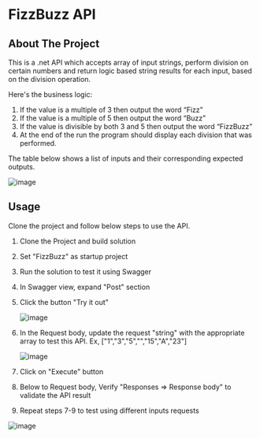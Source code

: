 # FizzBuzz API

<!-- ABOUT THE PROJECT -->
## About The Project

This is a .net API which accepts array of input strings, perform division on certain numbers and return logic based string results for each input, based on the division operation.

Here's the business logic:
1.	If the value is a multiple of 3 then output the word “Fizz” 
2.	If the value is a multiple of 5 then output the word “Buzz” 
3.	If the value is divisible by both 3 and 5 then output the word “FizzBuzz” 
4.	At the end of the run the program should display each division that was performed.  
 
The table below shows a list of inputs and their corresponding expected outputs. 
 
![image](https://github.com/RamachandranMP/FizzBuzz/assets/173154336/ac31b7de-1c76-4c0d-bc17-407345aa8cd5)



<!-- USAGE EXAMPLES -->
## Usage

Clone the project and follow below steps to use the API.

1. Clone the Project and build solution
2. Set "FizzBuzz" as startup project
3. Run the solution to test it using Swagger
4. In Swagger view, expand "Post" section
5. Click the button "Try it out"

   ![image](https://github.com/RamachandranMP/FizzBuzz/assets/173154336/74b9a11a-349e-4ecf-a8d7-490edcefde31)

7. In the Request body, update the request "string" with the appropriate array to test this API. Ex, ["1","3","5","","15","A","23"]
   
   ![image](https://github.com/RamachandranMP/FizzBuzz/assets/173154336/ecb47863-b62b-497c-b6df-06af7287ea01)
   
8. Click on "Execute" button
9. Below to Request body, Verify "Responses => Response body" to validate the API result
10. Repeat steps 7-9 to test using different inputs requests

![image](https://github.com/RamachandranMP/FizzBuzz/assets/173154336/2bff395b-3a63-4a9f-9185-0486f1aac8fb)

